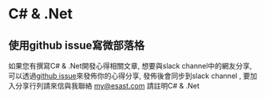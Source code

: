 # C# & .Net

## 使用github issue寫微部落格
如果您有撰寫C# & .Net開發心得相關文章, 想要與slack channel中的網友分享, 可以透過[github issue](https://github.com/softnshare/csharpdotnet/issues)來發佈你的心得分享, 發佈後會同步到slack channel , 要加入分享行列請來信與我聯絡 my@esast.com 請註明C# & .Net 
